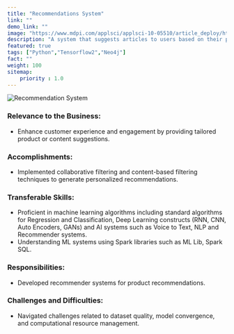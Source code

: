 ```yaml
---
title: "Recommendations System"
link: ""
demo_link: ""
image: "https://www.mdpi.com/applsci/applsci-10-05510/article_deploy/html/images/applsci-10-05510-g001.png"
description: "A system that suggests articles to users based on their past interactions with the platform using content-based filtering."
featured: true
tags: ["Python","Tensorflow2","Neo4j"]
fact: ""
weight: 100
sitemap: 
    priority : 1.0
---
```


<!-- <img src="https://ars.els-cdn.com/content/image/3-s2.0-B9780128243497000153-f08-34-9780128243497.jpg" alt="MarineGEO circle logo" style="height: 100%; width:100%;"/> -->

![Recommendation System](https://www.mdpi.com/applsci/applsci-10-05510/article_deploy/html/images/applsci-10-05510-g001.png "Recommendation System")

### **Relevance to the Business:**
- Enhance customer experience and engagement by providing tailored product or content suggestions.

### **Accomplishments:**
- Implemented collaborative filtering and content-based filtering techniques to generate personalized recommendations.

### **Transferable Skills:**
- Proficient in machine learning algorithms  including standard algorithms for Regression and Classification, Deep Learning constructs (RNN, CNN, Auto Encoders, GANs) and AI systems such as Voice to Text, NLP and Recommender systems. 
- Understanding ML systems using Spark libraries such as ML Lib, Spark SQL.

### **Responsibilities:**
- Developed recommender systems for product recommendations.

### **Challenges and Difficulties:**
- Navigated challenges related to dataset quality, model convergence, and computational resource management. 